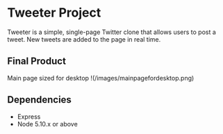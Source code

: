 # Tweeter Project

Tweeter is a simple, single-page Twitter clone that allows users to post a tweet. New tweets are added to the page in real time.

## Final Product

Main page sized for desktop
!(/images/mainpagefordesktop.png)

## Dependencies

- Express
- Node 5.10.x or above
